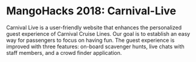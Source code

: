 # MangoHacks 2018: Carnival-Live
Carnival Live is a user-friendly website that enhances the personalized guest experience of Carnival Cruise Lines. Our goal is to establish an easy way for passengers to focus on having fun. The guest experience is improved with three features: on-board scavenger hunts, live chats with staff members, and a crowd finder application. 
